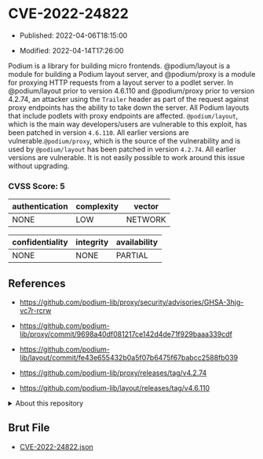 # CVE-2022-24822

- Published: 2022-04-06T18:15:00

- Modified: 2022-04-14T17:26:00

Podium is a library for building micro frontends. @podium/layout is a module for building a Podium layout server, and @podium/proxy is a module for proxying HTTP requests from a layout server to a podlet server. In @podium/layout prior to version 4.6.110 and @podium/proxy prior to version 4.2.74, an attacker using the `Trailer` header as part of the request against proxy endpoints has the ability to take down the server. All Podium layouts that include podlets with proxy endpoints are affected. `@podium/layout`, which is the main way developers/users are vulnerable to this exploit, has been patched in version `4.6.110`. All earlier versions are vulnerable.`@podium/proxy`, which is the source of the vulnerability and is used by `@podium/layout` has been patched in version `4.2.74`. All earlier versions are vulnerable. It is not easily possible to work around this issue without upgrading.

### CVSS Score: **5**

| authentication | complexity | vector |
| --- | --- | --- |
| NONE | LOW | NETWORK |

| confidentiality | integrity | availability |
| --- | --- | --- |
| NONE | NONE | PARTIAL |

## References

* https://github.com/podium-lib/proxy/security/advisories/GHSA-3hjg-vc7r-rcrw

* https://github.com/podium-lib/proxy/commit/9698a40df081217ce142d4de71f929baaa339cdf

* https://github.com/podium-lib/layout/commit/fe43e655432b0a5f07b6475f67babcc2588fb039

* https://github.com/podium-lib/proxy/releases/tag/v4.2.74

* https://github.com/podium-lib/layout/releases/tag/v4.6.110

<details>
<summary>About this repository</summary> 

  This repository is part of the project [Live Hack CVE](https://github.com/Live-Hack-CVE). Main website can be found [www.live-hack.org](https://www.live-hack.org) 
  
  Made by [Sn0wAlice](https://github.com/Sn0wAlice) for the people that care about security and need to have a feed of the latest CVEs. Hope you enjoy it, don't forget to star the repo and follow me on [Twitter](https://twitter.com/Sn0wAlice) and [Github](https://github.com/Sn0wAlice). And that is my [personnal website](https://www.alice-snow.me/)

  - [Home Page](https://github.com/Live-Hack-CVE)
  - [Framework](https://github.com/Live-Hack-CVE/cve-framework)
  - [CVE database](https://github.com/Live-Hack-CVE/full_database)
  - [Changelog](https://github.com/Live-Hack-CVE/Changelog)
</details>

## Brut File

* [CVE-2022-24822.json](https://raw.githubusercontent.com/Live-Hack-CVE/full_database/main/cves/2022/CVE-2022-24822.json)

